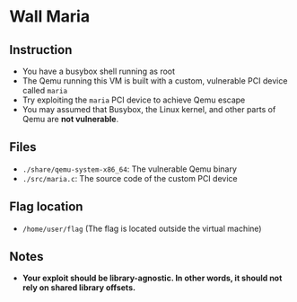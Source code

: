 # Wall Maria

## Instruction

- You have a busybox shell running as root
- The Qemu running this VM is built with a custom, vulnerable PCI device called `maria`
- Try exploiting the `maria` PCI device to achieve Qemu escape
- You may assumed that Busybox, the Linux kernel, and other parts of Qemu are **not vulnerable**.

## Files

- `./share/qemu-system-x86_64`: The vulnerable Qemu binary
- `./src/maria.c`: The source code of the custom PCI device

## Flag location

- `/home/user/flag` (The flag is located outside the virtual machine)

## Notes

- **Your exploit should be library-agnostic. In other words, it should not rely on shared library offsets.**
